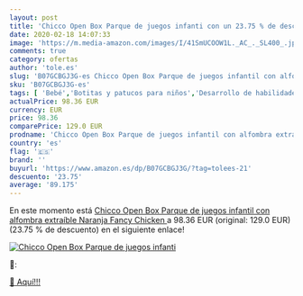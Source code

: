 ```yaml
---
layout: post
title: 'Chicco Open Box Parque de juegos infanti con un 23.75 % de descuento'
date: 2020-02-18 14:07:33
image: 'https://m.media-amazon.com/images/I/41SmUCOOW1L._AC_._SL400_.jpg'
comments: true
category: ofertas
author: 'tole.es'
slug: 'B07GCBGJ3G-es Chicco Open Box Parque de juegos infantil con alfombra...'
sku: 'B07GCBGJ3G-es'
tags: [ 'Bebé','Botitas y patucos para niños','Desarrollo de habilidades motoras','Juguetes','Juguetes para Bebés y primera infancia','Juguetes para apilar y encajar','Juguetes y juegos','Lactancia y alimentación','Recipientes para comida','Zapatos','Zapatos para bebés','Zapatos para niños','Zapatos y complementos','chicco', ]
actualPrice: 98.36 EUR
currency: EUR
price: 98.36
comparePrice: 129.0 EUR
prodname: 'Chicco Open Box Parque de juegos infantil con alfombra extraíble  Naranja  Fancy Chicken '
country: 'es'
flag: '🇪🇸'
brand: ''
buyurl: 'https://www.amazon.es/dp/B07GCBGJ3G/?tag=tolees-21'
descuento: '23.75'
average: '89.175'
---
```


En este momento está [Chicco Open Box Parque de juegos infantil con alfombra extraíble  Naranja  Fancy Chicken ](https://www.amazon.es/dp/B07GCBGJ3G/?tag=tolees-21) a 98.36 EUR (original: 129.0 EUR) (23.75 %  de descuento) en el siguiente enlace!

[![Chicco Open Box Parque de juegos infanti](https://m.media-amazon.com/images/I/41SmUCOOW1L._AC_._SL400_.jpg)](https://www.amazon.es/dp/B07GCBGJ3G/?tag=tolees-21)

🔎:


[🛒 Aquí!!!](https://www.amazon.es/dp/B07GCBGJ3G/?tag=tolees-21)
